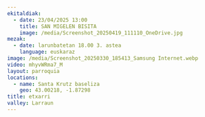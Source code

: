 ```yaml
---
ekitaldiak:
  - date: 23/04/2025 13:00
    title: SAN MIGELEN BISITA
    image: /media/Screenshot_20250419_111110_OneDrive.jpg
mezak:
  - date: larunbatetan 18.00 3. astea
    language: euskaraz
image: /media/Screenshot_20250330_185413_Samsung Internet.webp
video: mhyvWRma7_M
layout: parroquia
locations:
  - name: Santa Krutz baseliza
    geo: 43.00218, -1.87298
title: etxarri
valley: Larraun
---
```


